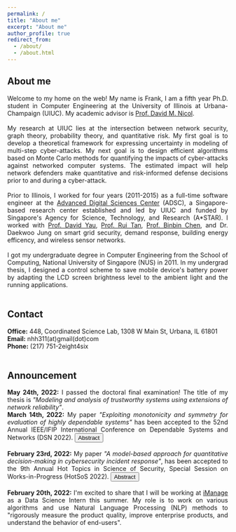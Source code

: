 ```yaml
---
permalink: /
title: "About me"
excerpt: "About me"
author_profile: true
redirect_from: 
  - /about/
  - /about.html
---
```


## About me
<div style="text-align: justify">
Welcome to my home on the web! My name is Frank, I am a fifth year Ph.D. student in Computer Engineering at the University of Illinois at Urbana-Champaign (UIUC). My academic advisor is <a href="http://dmnicol.web.engr.illinois.edu/">Prof. David M. Nicol</a>.
</div><br>

<div style="text-align: justify">
My research at UIUC lies at the intersection between network security, graph theory, probability theory, and quantitative risk. My first goal is to develop a theoretical framework for expressing uncertainty in modeling of multi-step cyber-attacks. My next goal is to design efficient algorithms based on Monte Carlo methods for quantifying the impacts of cyber-attacks against networked computer systems. The estimated impact will help network defenders make quantitative and risk-informed defense decisions prior to and during a cyber-attack.
</div><br>
<div style="text-align: justify">
Prior to Illinois, I worked for four years (2011-2015) as a full-time software engineer at the <a href="https://adsc.illinois.edu/">Advanced Digital Sciences Center</a> (ADSC), a Singapore-based research center established and led by UIUC and funded by Singapore's Agency for Science, Technology, and Research (A*STAR). I worked with <a href="https://istd.sutd.edu.sg/people/faculty/david-yau">Prof. David Yau</a>, <a href="https://personal.ntu.edu.sg/tanrui/">Prof. Rui Tan</a>, <a href="https://istd.sutd.edu.sg/people/faculty/binbin-chen">Prof. Binbin Chen</a>, and Dr. Daekwoo Jung on smart grid security, demand response, building energy efficency, and wireless sensor networks.
</div><br>
<div style="text-align: justify">
I got my undergraduate degree in Computer Engineering from the School of Computing, National University of Singapore (NUS) in 2011. In my undergrad thesis, I designed a control scheme to save mobile device's battery power by adapting the LCD screen brightness level to the ambient light and the running applications.
</div><br>

## Contact
<div style="text-align: justify">
<b>Office:</b> 448, Coordinated Science Lab, 1308 W Main St, Urbana, IL 61801<br>
<b>Email:</b> nhh311(at)gmail(dot)com<br>
<b>Phone:</b> (217) 751-2eight4six<br>
</div><br>

<SCRIPT>
function ShowAndHide(SectionName) {
    var x = document.getElementById(SectionName);
    if (x.style.display == 'none') {
        x.style.display = 'block';
    } else {
        x.style.display = 'none';
    }
}
</SCRIPT>

## Announcement
<div style="text-align: justify">
<b>May 24th, 2022:</b> I passed the doctoral final examination! The title of my thesis is <i>"Modeling and analysis of trustworthy systems using extensions of network reliability"</i>.</br>
<b>March 14th, 2022:</b> My paper <i>"Exploiting monotonicity and symmetry for evaluation of highly dependable systems"</i> has been accepted to the 52nd Annual IEEE/IFIP International Conference on Dependable Systems and Networks (DSN 2022).
<BUTTON ONCLICK="ShowAndHide('DSN_Abstract')">Abstract</BUTTON>
<DIV ID="DSN_Abstract" STYLE="display:none; padding-left: 7px; padding-right: 7px; background-color:Gainsboro;"><i>"Evaluation of highly dependable systems requires estimating the probability of a significant rare event under which the system fails to meet the requirement. To improve the estimation accuracy, advanced Monte Carlo simulation techniques such as importance sampling (IS) are commonly used. However, IS is known to misbehave under high dimension. As a result, the IS estimator can have a large relative error and underestimate the rare event probability. In this paper, we propose a novel IS method based on the idea of maximum weight minimization (MWM). Our method works by finding the sampling distribution that minimizes the maximum weight of a rare event sample. To alleviate the curse of dimensionality, we develop several heuristics based on two problem-specific structures, namely, monotonicity and symmetry. Using extensive examples from network reliability, stochastic flow analysis, cyber-security risk assessment, and fault tree analysis, we evaluate the performance of MWM, demonstrate its accuracy and scalability, and highlight applications where it outperforms state-of-the-art techniques."</i></DIV>
</div><br>
  
<div style="text-align: justify">
<b>February 23rd, 2022:</b> My paper <i>"A model-based approach for quantitative decision-making in cybersecurity incident response"</i>, has been accepted to the 9th Annual Hot Topics in Science of Security, Special Session on Works-in-Progress (HotSoS 2022).
<BUTTON ONCLICK="ShowAndHide('HOTSOS_Abstract')">Abstract</BUTTON>
<DIV ID="HOTSOS_Abstract" STYLE="display:none; padding-left: 7px; padding-right: 7px; background-color:Gainsboro;"><i>"Cybersecurity incident response (CSIR) is an integral part of the organization's risk management strategy to reduce the damage to the network after the initial breach. In spite of the great financial interest and the recent developments, CSIR remains a rather complex process. In particular, the existing literature lacks a quantitative approach that can effectively deal with the complex, uncertain, and rapidly changing nature of cyberattacks. In this work, we developed a model-based approach that seeks to address part of this challenge. The approach allows the defender to (i) aggregate noisy, incomplete, and sometimes conflicting information about the attack and, without fully knowing the scope of the attack, (ii) come up with a containment plan that minimizes the impact of the attack on the network and the cost of making wrong containment decisions based on inaccurate information. We illustrated the approach using an example of a small network and discussed ideas for the future work."</i></DIV>
</div><br>

<div style="text-align: justify">
  <b>February 20th, 2022:</b> I'm excited to share that I will be working at <a href="https://imanage.com/">iManage</a> as a Data Science Intern this summer. My role is to work on various algorithms and use Natural Language Processing (NLP) methods to "rigorously measure the product quality, improve enterprise products, and understand the behavior of end-users".
</div>



